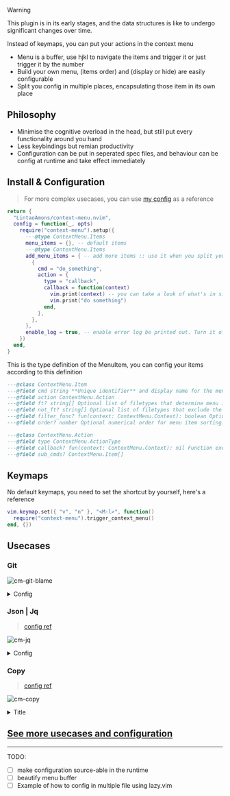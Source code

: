 > [!WARNING]
>
> This plugin is in its early stages, and the data structures is like to undergo significant changes over time.

Instead of keymaps, you can put your actions in the context menu

- Menu is a buffer, use hjkl to navigate the items and trigger it or just trigger it by the number
- Build your own menu, (items order) and (display or hide) are easily configurable
- Split you config in multiple places, encapsulating those item in its own place

## Philosophy

- Minimise the cognitive overload in the head, but still put every functionality around you hand
- Less keybindings but remian productivity
- Configuration can be put in seperated spec files, and behaviour can be config at runtime and take effect immediately

## Install & Configuration

> For more complex usecases, you can use [my config](https://github.com/LintaoAmons/CoolStuffes/blob/main/nvim/.config/nvim/lua/plugins/editor-core/context-menu.lua) as a reference

```lua
return {
  "LintaoAmons/context-menu.nvim",
  config = function(_, opts)
    require("context-menu").setup({
      ---@type ContextMenu.Items
      menu_items = {}, -- default items
      ---@type ContextMenu.Items
      add_menu_items = { -- add more items :: use it when you split your menu_items over other places
        {
          cmd = "do_something",
          action = {
            type = "callback",
            callback = function(context)
              vim.print(context) -- you can take a look of what's in side context
              vim.print("do something")
            end,
          },
        },
      },
      enable_log = true, -- enable error log be printed out. Turn it off if you don't want see those lines
    })
  end,
}
```

This is the type definition of the MenuItem, you can config your items according to this definition

```lua
---@class ContextMenu.Item
---@field cmd string **Unique identifier** and display name for the menu item.
---@field action ContextMenu.Action
---@field ft? string[] Optional list of filetypes that determine menu item visibility.
---@field not_ft? string[] Optional list of filetypes that exclude the menu item's display.
---@field filter_func? fun(context: ContextMenu.Context): boolean Optional, true will remain, false will be filtered out
---@field order? number Optional numerical order for menu item sorting.

---@class ContextMenu.Action
---@field type ContextMenu.ActionType
---@field callback? fun(context: ContextMenu.Context): nil Function executed upon menu item selection, with context provided.
---@field sub_cmds? ContextMenu.Item[]
```

## Keymaps

No default keymaps, you need to set the shortcut by yourself, here's a reference

```lua
vim.keymap.set({ "v", "n" }, "<M-l>", function()
  require("context-menu").trigger_context_menu()
end, {})
```

## Usecases

### Git

![cm-git-blame](https://github.com/user-attachments/assets/185c9ebb-7d94-4864-989b-6a6a0a32867f)

<details>
<summary>Config</summary>

```lua
return {
  "LintaoAmons/context-menu.nvim",
  opts = function(_, opts)
    local new_items = {
      {
        cmd = "Git",
        order = 85,
        action = {
          type = "sub_cmds",
          sub_cmds = {
            {
              cmd = "Commit Log Diagram",
              order = 86,
              action = {
                type = "callback",
                callback = function(_)
                  vim.cmd([[Flog]])
                end,
              },
            },
            {
              cmd = "Git :: Blame",
              order = 85,
              action = {
                type = "callback",
                callback = function(_)
                  vim.cmd([[Gitsigns blame]])
                end,
              },
            },
            {
              cmd = "Git :: Peek",
              order = 80,
              action = {
                type = "callback",
                callback = function(_)
                  vim.cmd([[Gitsigns preview_hunk]])
                end,
              },
            },
            {
              cmd = "Git :: Reset Hunk",
              order = 81,
              action = {
                type = "callback",
                callback = function(_)
                  vim.cmd([[Gitsigns reset_hunk]])
                end,
              },
            },
            {
              cmd = "Git :: Reset Buffer",
              order = 82,
              action = {
                type = "callback",
                callback = function(_)
                  vim.cmd([[Gitsigns reset_buffer]])
                end,
              },
            },
            {
              cmd = "Git :: Diff Current Buffer",
              order = 83,
              action = {
                type = "callback",
                callback = function(_)
                  require("gitsigns").diffthis()
                end,
              },
            },
          },
        },
      },
    }
    opts.add_menu_items = opts.add_menu_items or {}
    for _, i in ipairs(new_items) do
      table.insert(opts.add_menu_items, i)
    end
  end,
}
```

</details>

### Json | Jq

> [config ref](https://github.com/LintaoAmons/CoolStuffes/blob/main/nvim/.config/nvim/lua/plugins/lang/json.lua)

![cm-jq](https://github.com/user-attachments/assets/6b4212e1-2122-4ad1-bd66-3e1f72864b1a)

<details>
<summary>Config</summary>

```lua
local jq_query = function()
  local sys = require("util.base.sys")
  local editor = require("util.editor")

  vim.ui.input({ prompt = 'Query pattern, e.g. `.[] | .["@message"].message` ' }, function(pattern)
    local absPath = editor.buf.read.get_buf_abs_path()
    local stdout, _, stderr = sys.run_sync({ "jq", pattern, absPath }, ".")
    local result = stdout or stderr
    editor.split_and_write(result, { vertical = true, ft = "json" })
  end)
end
vim.keymap.set({ "n", "v" }, "rq", jq_query)

return {
  {
    "LintaoAmons/context-menu.nvim",
    opts = function(_, opts)
      local new_item = {
        cmd = "Jq Query",
        ft = { "json" },
        action = {
          type = "callback",
          callback = function(_)
            jq_query()
          end,
        },
      }
      opts.add_menu_items = opts.add_menu_items or {}
      table.insert(opts.add_menu_items, new_item)
    end,
  },

  -- treesitter syntax hightlight
  {
    "nvim-treesitter/nvim-treesitter",
    opts = function(_, opts)
      if type(opts.ensure_installed) == "table" then
        vim.list_extend(opts.ensure_installed, { "json", "jsonc" })
      end
    end,
  },

  -- format
  {
    "stevearc/conform.nvim",
    opts = {
      formatters_by_ft = {
        json = { "jq" },
      },
    },
  },
}
```

</details>

### Copy

> [config ref](https://github.com/LintaoAmons/CoolStuffes/blob/main/nvim/.config/nvim/lua/plugins/editor-enhance/copy.lua)

![cm-copy](https://github.com/user-attachments/assets/6b59dbbb-594d-41a7-a610-eeb22b332ba1)

<details>
<summary>Title</summary>

```lua
--- Returns the absolute path of the current file relative to the project root, and the current line and column.
--- @return string|nil
local function copy_line_ref()
  local current_file_dir = vim.fn.expand("%:p:h") -- '%:p:h' expands to the directory of the current file

  -- Find the .git directory starting from the current file's directory and moving upwards
  local git_dir = vim.fn.finddir(".git", current_file_dir .. ";")

  -- If a .git directory is found, get the project root
  if git_dir ~= "" then
    local project_root = vim.fn.fnamemodify(git_dir, ":p:h:h") -- Get the project root directory
    -- Get the absolute path of the current file
    local current_file_absolute = vim.fn.expand("%:p")

    -- Calculate the relative path from the project root to the current file
    local relative_path = string.sub(current_file_absolute, string.len(project_root) + 2)

    -- Get the current line and column in the same line by unpacking the cursor position
    local line, col = unpack(vim.api.nvim_win_get_cursor(0))

    local line_ref = relative_path .. ":" .. line .. ":" .. col

    vim.fn.setreg("+", line_ref)
    -- Return the reference path, line, and column
    return line_ref
  else
    return nil -- Return nil if no .git directory is found
  end
end
vim.api.nvim_create_user_command("CopyLineRef", copy_line_ref, {})

local function copy_buf_name()
  local buf_name = vim.fn.expand("%:p:t")
  vim.print(buf_name)
  vim.fn.setreg("+", buf_name)
  return buf_name
end
vim.api.nvim_create_user_command("CopyBufName", copy_buf_name, {})

local function copy_buf_abs_path()
  local abs_path = require("util.editor").buf.read.get_buf_abs_path()
  vim.print(abs_path)
  vim.fn.setreg("+", abs_path)
  return abs_path
end
vim.api.nvim_create_user_command("CopyBufAbsPath", copy_buf_abs_path, {})

local function copy_buf_abs_dir_path()
  local result = require("util.editor").buf.read.get_buf_abs_dir_path()
  vim.print(result)
  vim.fn.setreg("+", result)
  return result
end
vim.api.nvim_create_user_command("CopyBufAbsDirPath", copy_buf_abs_dir_path, {})

local function copy_buf_relative_dir_path()
  local result = require("util.editor").buf.read.get_buf_relative_dir_path()
  vim.print(result)
  vim.fn.setreg("+", result)
  return result
end
vim.api.nvim_create_user_command("CopyBufRelativeDirPath", copy_buf_relative_dir_path, {})

return {
  {
    "LintaoAmons/context-menu.nvim",
    opts = function(_, opts)
      local new_item = {
        cmd = "Copy",
        action = {
          type = "sub_cmds",
          sub_cmds = {
            {
              cmd = "Copy Line Ref",
              order = 91,
              action = {
                type = "callback",
                callback = function(_)
                  copy_line_ref()
                end,
              },
            },
            {
              cmd = "Copy Buf Name",
              order = 92,
              action = {
                type = "callback",
                callback = function(_)
                  copy_buf_name()
                end,
              },
            },
            {
              cmd = "Copy Buf Abs Path",
              order = 92,
              action = {
                type = "callback",
                callback = function(_)
                  copy_buf_abs_path()
                end,
              },
            },
            {
              cmd = "Copy Buf Abs Dir Path",
              order = 92,
              action = {
                type = "callback",
                callback = function(_)
                  copy_buf_abs_dir_path()
                end,
              },
            },
            {
              cmd = "Copy Buf Relative Dir Path",
              order = 92,
              action = {
                type = "callback",
                callback = function(_)
                  copy_buf_relative_dir_path()
                end,
              },
            },
          },
        },
      }

      opts.add_menu_items = opts.add_menu_items or {}
      table.insert(opts.add_menu_items, new_item)
    end,
  },
}
```

</details>

## [See more usecases and configuration](https://lintao-index.pages.dev/docs/Vim/plugins/context-menu/)

---

TODO:

- [ ] make configuration source-able in the runtime
- [ ] beautify menu buffer
- [ ] Example of how to config in multiple file using lazy.vim
